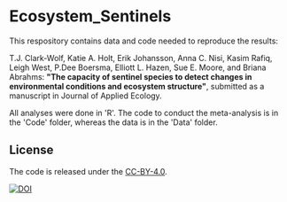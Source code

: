 # Ecosystem_Sentinels

This respository contains data and code needed to reproduce the results:

T.J. Clark-Wolf, Katie A. Holt, Erik Johansson, Anna C. Nisi, Kasim Rafiq, Leigh West, P.Dee Boersma, Elliott L. Hazen, Sue E. Moore, and Briana Abrahms: **"The capacity of sentinel species to detect changes in environmental conditions and ecosystem structure"**, submitted as a manuscript in Journal of Applied Ecology.

All analyses were done in 'R'. The code to conduct the meta-analysis is in the 'Code' folder, whereas the data is in the 'Data' folder.

## License

The code is released under the [CC-BY-4.0](https://opensource.org/licenses/mit-license.php).

[![DOI](https://zenodo.org/badge/660702095.svg)](https://zenodo.org/badge/latestdoi/660702095)
